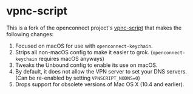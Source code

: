 # vpnc-script

This is a fork of the openconnect project's [vpnc-script](http://git.infradead.org/users/dwmw2/vpnc-scripts.git/) that makes the following changes:

1. Focused on macOS for use with `openconnect-keychain`.
2. Strips all non-macOS config to make it easier to grok. (`openconnect-keychain` requires macOS anyways)
2. Tweaks the Unbound config to enable its use on macOS.
3. By default, it does not allow the VPN server to set your DNS servers. (Can be re-enabled by setting `VPNSCRIPT_NODNS=0`)
4. Drops support for obsolete versions of Mac OS X (10.4 and earlier).
